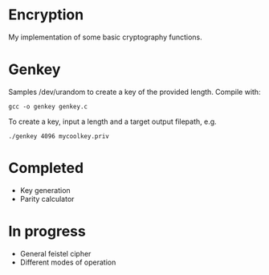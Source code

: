 # Encryption
My implementation of some basic cryptography functions.

# Genkey
Samples /dev/urandom to create a key of the provided length. Compile with:

    gcc -o genkey genkey.c

To create a key, input a length and a target output filepath, e.g.

    ./genkey 4096 mycoolkey.priv
    
# Completed
*   Key generation
*   Parity calculator

# In progress
*   General feistel cipher
*   Different modes of operation
